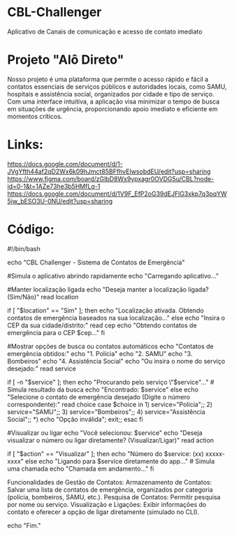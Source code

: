 # CBL-Challenger
Aplicativo de Canais de comunicação e acesso de contato imediato


# Projeto "Alô Direto" 
Nosso projeto é uma plataforma que permite o acesso rápido e fácil a contatos essenciais de serviços públicos e autoridades locais, como SAMU, hospitais e assistência social, organizados por cidade e tipo de serviço. Com uma interface intuitiva, a aplicação visa minimizar o tempo de busca em situações de urgência, proporcionando apoio imediato e eficiente em momentos críticos.

# Links:
https://docs.google.com/document/d/1-JVgYfth44af2qD2Wx6k09hJmct85BFfhvEIwsobdEU/edit?usp=sharing
https://www.figma.com/board/zGIbD8Wx9ypxagr0OVDG5u/CBL?node-id=0-1&t=1AZe73he3b5HMfLq-1
https://docs.google.com/document/d/1V9F_EfP2oG39dEJFlG3xkp7q3pqYW5jw_bESO3U-0NU/edit?usp=sharing

# Código:
#!/bin/bash

echo "CBL Challenger - Sistema de Contatos de Emergência"

#Simula o aplicativo abrindo rapidamente
echo "Carregando aplicativo..."

#Manter localização ligada
echo "Deseja manter a localização ligada? (Sim/Não)"
read location

if [ "$location" == "Sim" ]; then
    echo "Localização ativada. Obtendo contatos de emergência baseados na sua localização..."
else
    echo "Insira o CEP da sua cidade/distrito:"
    read cep
    echo "Obtendo contatos de emergência para o CEP $cep..."
fi

#Mostrar opções de busca ou contatos automáticos
echo "Contatos de emergência obtidos:"
echo "1. Polícia"
echo "2. SAMU"
echo "3. Bombeiros"
echo "4. Assistência Social"
echo "Ou insira o nome do serviço desejado:"
read service

if [ -n "$service" ]; then
    echo "Procurando pelo serviço \"$service\"..."
    # Simula resultado da busca
    echo "Encontrado: $service"
else
    echo "Selecione o contato de emergência desejado (Digite o número correspondente):"
    read choice
    case $choice in
        1) service="Polícia";;
        2) service="SAMU";;
        3) service="Bombeiros";;
        4) service="Assistência Social";;
        *) echo "Opção inválida"; exit;;
    esac
fi

#Visualizar ou ligar
echo "Você selecionou: $service"
echo "Deseja visualizar o número ou ligar diretamente? (Visualizar/Ligar)"
read action

if [ "$action" == "Visualizar" ]; then
    echo "Número do $service: (xx) xxxxx-xxxx"
else
    echo "Ligando para $service diretamente do app..."
    # Simula uma chamada
    echo "Chamada em andamento..."
fi

Funcionalidades de Gestão de Contatos:
Armazenamento de Contatos:
Salvar uma lista de contatos de emergência, organizados por categoria (polícia, bombeiros, SAMU, etc.).
Pesquisa de Contatos:
Permitir pesquisa por nome ou serviço.
Visualização e Ligações:
Exibir informações do contato e oferecer a opção de ligar diretamente (simulado no CLI).


echo "Fim."

